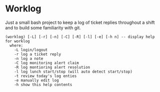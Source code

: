 # Worklog

Just a small bash project to keep a log of ticket replies throughout a shift and to build some familiarity with git.

```
(worklog) [-L] [-r] [-n] [-C] [-R] [-l] [-e] [-h n] -- display help for worklog
  where:
    -L login/logout 
    -r log a ticket reply
    -n log a note
    -C log monitoring alert claim
    -R log montioring alert resolution
    -l log lunch start/stop (will auto detect start/stop)
    -t review today's log enties
    -e manually edit log
    -h show this help contents
```

